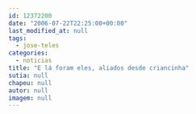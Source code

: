 ```yaml
---
id: 12372200
date: "2006-07-22T22:25:00+00:00"
last_modified_at: null
tags:
  - jose-teles
categories:
  - noticias
title: "E lá foram eles, aliados desde criancinha"
sutia: null
chapeu: null
autor: null
imagem: null
---
```

<p> </p>
